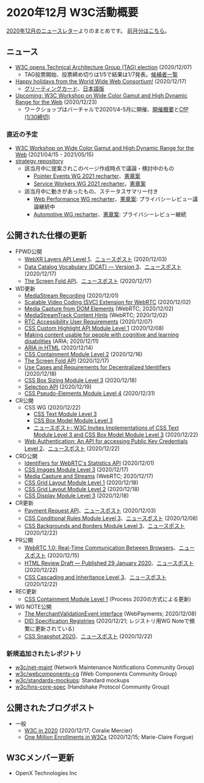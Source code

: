 # 2020年12月 W3C活動概要

[2020年12月のニュースレター](https://lists.w3.org/Archives/Public/w3c-announce/2020OctDec/subject.html)よりのまとめです。
[前月分はこちら](202011.md)。

## ニュース

* [W3C opens Technical Architecture Group (TAG) election](https://www.w3.org/blog/news/archives/8792) (2020/12/07)
  * TAG投票開始、投票締め切りは1/5で結果は1/7発表。[候補者一覧](https://www.w3.org/2020/12/07-tag-nominations)
* [Happy holidays from the World Wide Web Consortium!](https://www.w3.org/blog/news/archives/8809) (2020/12/17)
  * [グリーティングカード](https://www.w3.org/2020/12/w3ceoy2020.en)、[日本語版](https://www.w3.org/2020/12/w3ceoy2020.jp)
* [Upcoming: W3C Workshop on Wide Color Gamut and High Dynamic Range for the Web](https://www.w3.org/blog/news/archives/8838) (2020/12/23)
  * ワークショップはバーチャルで20201/4-5月に開催、[開催概要](https://www.w3.org/Graphics/Color/Workshop/)と[CfP (1/30締切)](https://www.w3.org/Graphics/Color/Workshop/speakers)

### 直近の予定

* [W3C Workshop on Wide Color Gamut and High Dynamic Range for the Web](https://www.w3.org/Graphics/Color/Workshop/overview) (2021/04/15 - 2021/05/15)
* [strategy repository](https://github.com/w3c/strategy/issues)
  * 該当月中に提案されこのページ作成時点で議論・検討中のもの
    * [Pointer Events WG 2021 recharter](https://github.com/w3c/strategy/issues/249)、[憲章案](https://w3c.github.io/charter-drafts/pe-2020.html)
    * [Service Workers WG 2021 recharter](https://github.com/w3c/strategy/issues/248)。[憲章案](https://w3c.github.io/charter-drafts/sw-2020.html)
  * 該当月中に動きがあったもの、ステータスサマリー付き
    * [Web Performance WG recharter](https://github.com/w3c/strategy/issues/237)、[憲章案](https://www.w3.org/2020/10/webperf.html): プライバシーレビュー議論継続中
    * [Automotive WG recharter](https://github.com/w3c/strategy/issues/240)、[憲章案](https://w3c.github.io/automotive/planning/charter-2020.html): プライバシーレビュー継続

## 公開された仕様の更新

* FPWD公開
  * [WebXR Layers API Level 1](https://www.w3.org/TR/2020/WD-webxrlayers-1-20201203/)、[ニュースポスト](https://www.w3.org/blog/news/archives/8775) (2020/12/03)
  * [Data Catalog Vocabulary (DCAT) — Version 3](https://www.w3.org/TR/2020/WD-vocab-dcat-3-20201217/)、[ニュースポスト](https://www.w3.org/blog/news/archives/8803) (2020/12/17)
  * [The Screen Fold API](https://www.w3.org/TR/2020/WD-screen-fold-20201217/)、[ニュースポスト](https://www.w3.org/blog/news/archives/8807) (2020/12/17)
* WD更新
  * [MediaStream Recording](https://www.w3.org/TR/2020/WD-mediastream-recording-20201201/) (2020/12/01)
  * [Scalable Video Coding (SVC) Extension for WebRTC](https://www.w3.org/TR/2020/WD-webrtc-svc-20201202/) (2020/12/02)
  * [Media Capture from DOM Elements](https://www.w3.org/TR/2020/WD-mediacapture-fromelement-20201202/) (WebRTC; 2020/12/02)
  * [MediaStreamTrack Content Hints](https://www.w3.org/TR/2020/WD-mst-content-hint-20201202/) (WebRTC; 2020/12/02)
  * [RTC Accessibility User Requirements](https://www.w3.org/TR/2020/WD-raur-20201207/) (2020/12/07)
  * [CSS Custom Highlight API Module Level 1](https://www.w3.org/TR/2020/WD-css-highlight-api-1-20201208/) (2020/12/08)
  * [Making content usable for people with cognitive and learning disabilities](https://www.w3.org/TR/2020/WD-coga-usable-20201211/) (ARIA; 2020/12/11)
  * [ARIA in HTML](https://www.w3.org/TR/2020/WD-html-aria-20201214/) (2020/12/14)
  * [CSS Containment Module Level 2](https://www.w3.org/TR/2020/WD-css-contain-2-20201216/) (2020/12/16)
  * [The Screen Fold API](https://www.w3.org/TR/2020/WD-screen-fold-20201217/) (2020/12/17)
  * [Use Cases and Requirements for Decentralized Identifiers](https://www.w3.org/TR/2020/WD-did-use-cases-20201218/) (2020/12/18)
  * [CSS Box Sizing Module Level 3](https://www.w3.org/TR/2020/WD-css-sizing-3-20201218/) (2020/12/18)
  * [Selection API](https://www.w3.org/TR/2020/WD-selection-api-20201219/) (2020/12/19)
  * [CSS Pseudo-Elements Module Level 4](https://www.w3.org/TR/2020/WD-css-pseudo-4-20201231/) (2020/12/31)
* CR公開
  * CSS WG (2020/12/22)
    * [CSS Text Module Level 3](https://www.w3.org/TR/2020/CR-css-text-3-20201222/)
    * [CSS Box Model Module Level 3](https://www.w3.org/TR/2020/CR-css-box-3-20201222/)
    * [ニュースポスト: W3C Invites Implementations of CSS Text Module Level 3 and CSS Box Model Module Level 3](https://www.w3.org/blog/news/archives/8826) (2020/12/22)
  * [Web Authentication: An API for accessing Public Key Credentials Level 2](https://www.w3.org/TR/2020/CR-webauthn-2-20201222/)、[ニュースポスト](https://www.w3.org/blog/news/archives/8822) (2020/12/22)
* CRD公開
  * [Identifiers for WebRTC's Statistics API](https://www.w3.org/TR/2020/CRD-webrtc-stats-20201201/) (2020/12/01)
  * [CSS Images Module Level 3](https://www.w3.org/TR/2020/CRD-css-images-3-20201217/) (2020/12/17)
  * [Media Capture and Streams](https://www.w3.org/TR/2020/CRD-mediacapture-streams-20201217/) (WebRTC; 2020/12/17)
  * [CSS Grid Layout Module Level 1](https://www.w3.org/TR/2020/CRD-css-grid-1-20201218/) (2020/12/18)
  * [CSS Grid Layout Module Level 2](https://www.w3.org/TR/2020/CRD-css-grid-2-20201218/) (2020/12/18)
  * [CSS Display Module Level 3](https://www.w3.org/TR/2020/CRD-css-display-3-20201218/) (2020/12/18)
* CR更新
  * [Payment Request API](https://www.w3.org/TR/2020/CR-payment-request-20201203/)、[ニュースポスト](https://www.w3.org/blog/news/archives/8779) (2020/12/03)
  * [CSS Conditional Rules Module Level 3](https://www.w3.org/TR/2020/CR-css-conditional-3-20201208/)、[ニュースポスト](https://www.w3.org/blog/news/archives/8797) (2020/12/08)
  * [CSS Backgrounds and Borders Module Level 3](https://www.w3.org/TR/2020/CR-css-backgrounds-3-20201222/)、[ニュースポスト](https://www.w3.org/blog/news/archives/8836) (2020/12/22)
* PR公開
  * [WebRTC 1.0: Real-Time Communication Between Browsers](https://www.w3.org/TR/2020/PR-webrtc-20201215/)、[ニュースポスト](https://www.w3.org/blog/news/archives/8801) (2020/12/15)
  * [HTML Review Draft — Published 29 January 2020](https://www.w3.org/TR/2020/PR-html-20201222/)、[ニュースポスト](https://www.w3.org/blog/news/archives/8817) (2020/12/22)
  * [CSS Cascading and Inheritance Level 3](https://www.w3.org/TR/2020/PR-css-cascade-3-20201222/)、[ニュースポスト](https://www.w3.org/blog/news/archives/8834) (2020/12/22)
* REC更新
  * [CSS Containment Module Level 1](https://www.w3.org/TR/2020/REC-css-contain-1-20201222/) (Process 2020の方式による更新)
* WG NOTE公開
  * [The MerchantValidationEvent interface](https://www.w3.org/TR/2020/NOTE-merchant-validation-20201208/) (WebPayments; 2020/12/08)
  * [DID Specification Registries](https://www.w3.org/TR/2020/NOTE-did-spec-registries-20201221/) (2020/12/21; レジストリ用WG Noteで頻繁に更新されている)
  * [CSS Snapshot 2020](https://www.w3.org/TR/2020/NOTE-css-2020-20201222/)、[ニュースポスト](https://www.w3.org/blog/news/archives/8820) (2020/12/22)

### 新規追加されたレポジトリ

* [w3c/net-maint](https://github.com/w3c/net-maint) (Network Maintenance Notifications Community Group)
* [w3c/webcomponents-cg](https://github.com/w3c/webcomponents-cg) (Web Components Community Group)
* [w3c/standards-mockups](https://github.com/w3c/standards-mockups): Standard mockups
* [w3c/hns-core-spec](https://github.com/w3c/hns-core-spec) (Handshake Protocol Community Group)

## 公開されたブログポスト

* 一般
  * [W3C in 2020](https://www.w3.org/blog/2020/12/w3c-in-2020/) (2020/12/17; Coralie Mercier)
  * [One Million Enrollments in W3Cx](https://www.w3.org/blog/2020/12/one-million-enrollments-in-w3cx/) (2020/12/15; Marie-Claire Forgue)


## W3Cメンバー更新

* OpenX Technologies Inc
